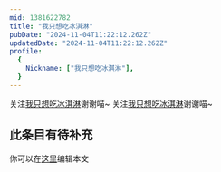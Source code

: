 ```yaml
---
mid: 1381622782
title: "我只想吃冰淇淋"
pubDate: "2024-11-04T11:22:12.262Z"
updatedDate: "2024-11-04T11:22:12.262Z"
profile:
  {
    Nickname: ["我只想吃冰淇淋"],
  }
---
```


关注[我只想吃冰淇淋](https://space.bilibili.com/1381622782)谢谢喵~ 关注[我只想吃冰淇淋](https://space.bilibili.com/1381622782)谢谢喵~

## 此条目有待补充
你可以在[这里](https://github.com/Yuhanawa/VTuber.ICU/edit/master/src/content/v/我只想吃冰淇淋/index.md)编辑本文
